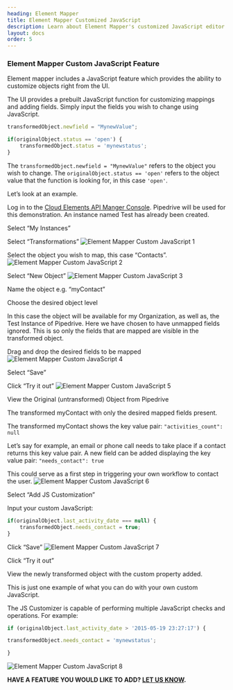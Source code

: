 ```yaml
---
heading: Element Mapper
title: Element Mapper Customized JavaScript
description: Learn about Element Mapper's customized JavaScript editor.
layout: docs
order: 5
---
```


### Element Mapper Custom JavaScript Feature

Element mapper includes a JavaScript feature which provides the ability to customize objects right from the UI.

The UI provides a prebuilt JavaScript function for customizing mappings and adding fields. Simply input the fields you wish to change using JavaScript.

```JavaScript
transformedObject.newfield = "MynewValue";

if(originalObject.status == 'open') {
    transformedObject.status = 'mynewstatus';
}
```
The `transformedObject.newfield = "MynewValue"` refers to the object you wish to change.
The `originalObject.status == 'open'` refers to the object value that the function is looking for, in this case `'open'`.

Let’s look at an example.

Log in to the [Cloud Elements API Manger Console](https://console.cloud-elements.com/elements/jsp/login.jsp).
Pipedrive will be used for this demonstration. An instance named Test has already been created.

Select “My Instances”

Select “Transformations”
![Element Mapper Custom JavaScript 1](http://cloud-elements.com/wp-content/uploads/2015/08/ElementMapperCustomJS1.png)

Select the object you wish to map, this case “Contacts”.
![Element Mapper Custom JavaScript 2](http://cloud-elements.com/wp-content/uploads/2015/08/ElementMapperCustomJS2.png)

Select “New Object”
![Element Mapper Custom JavaScript 3](http://cloud-elements.com/wp-content/uploads/2015/08/ElementMapperCustomJS3.png)

Name the object e.g. “myContact”

Choose the desired object level

In this case the object will be available for my Organization, as well as, the Test Instance of Pipedrive. Here we have chosen to have unmapped fields ignored. This is so only the fields that are mapped are visible in the transformed object.

Drag and drop the desired fields to be mapped
![Element Mapper Custom JavaScript 4](http://cloud-elements.com/wp-content/uploads/2015/08/CustomDataMappingJS1.png)

Select “Save”

Click “Try it out”
![Element Mapper Custom JavaScript 5](http://cloud-elements.com/wp-content/uploads/2015/08/CustomDataMappingJS2.png)

View the Original (untransformed) Object from Pipedrive

The transformed myContact with only the desired mapped fields present.

The transformed myContact shows the key value pair: `"activities_count": null`

Let’s say for example, an email or phone call needs to take place if a contact returns this key value pair. A new field can be added displaying the key value pair: `"needs_contact": true`

This could serve as a first step in triggering your own workflow to contact the user.
![Element Mapper Custom JavaScript 6](http://cloud-elements.com/wp-content/uploads/2015/08/CustomDataMappingJS3.png)

Select “Add JS Customization”

Input your custom JavaScript:

```JavaScript
if(originalObject.last_activity_date === null) {
    transformedObject.needs_contact = true;
}
```

Click “Save”
![Element Mapper Custom JavaScript 7](http://cloud-elements.com/wp-content/uploads/2015/08/CustomDataMappingJS4.png)

Click “Try it out”

View the newly transformed object with the custom property added.

This is just one example of what you can do with your own custom JavaScript.

The JS Customizer is capable of performing multiple JavaScript checks and operations. For example:

```JavaScript
if (originalObject.last_activity_date > '2015-05-19 23:27:17') {

transformedObject.needs_contact = 'mynewstatus';

}
```
![Element Mapper Custom JavaScript 8](http://cloud-elements.com/wp-content/uploads/2015/08/CustomDataMappingJS5.png)

__HAVE A FEATURE YOU WOULD LIKE TO ADD? [LET US KNOW](mailto:support@cloud-elements.com).__
